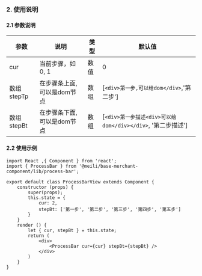 ### 2. 使用说明

#### 2.1 参数说明

|参数    |说明         |类型    |默认值
|--|--|--|--|
|cur|当前步骤，如 0, 1|数值|0|
|数组stepTp|在步骤条上面,可以是dom节点|数组|[`<div>第一步,可以给dom</div>`,'第二步']|
|数组stepBt|在步骤条下面,可以是dom节点|数组|[`<div>第一步描述<div>可以给dom</div></div>`, '第二步描述']|


#### 2.2 使用示例

	import React ,{ Component } from 'react';
	import { ProcessBar } from '@meili/base-merchant-component/lib/process-bar';

	export default class ProcessBarView extends Component {
		constructor (props) {
			super(props);
			this.state = {
				cur: 2,
				stepBt: ['第一步', '第二步', '第三步', '第四步', '第五步']
			}
		}
		render () {
			let { cur, stepBt } = this.state;
			return (
				<div>
					<ProcessBar cur={cur} stepBt={stepBt} />
				</div>
			)
		}
	}
